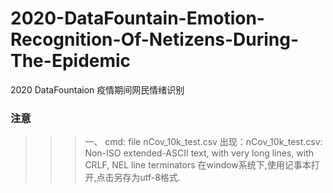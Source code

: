 # 2020-DataFountain-Emotion-Recognition-Of-Netizens-During-The-Epidemic
2020 DataFountaion 疫情期间网民情绪识别

### 注意

>>> 一、
> cmd: file nCov_10k_test.csv
> 出现：nCov_10k_test.csv: Non-ISO extended-ASCII text, with very long lines, with CRLF, NEL line terminators
> 在window系统下,使用记事本打开,点击另存为utf-8格式.
>>>